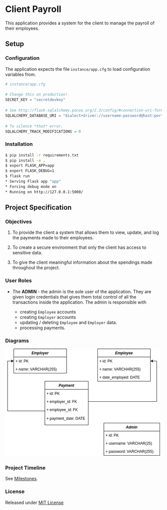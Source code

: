 # Client Payroll

This application provides a system for the client to manage the payroll of their employees.

## Setup


### Configuration

The application expects the file `instance/app.cfg` to load configuration variables from.

```py
# instance/app.cfg

# Change this on production!
SECRET_KEY = "secretdevkey" 

# See http://flask-sqlalchemy.pocoo.org/2.3/config/#connection-uri-format for reference.
SQLALCHEMY_DATABASE_URI = "dialect+driver://username:password@host:port/database" 

# To silence *that* error.
SQLALCHEMY_TRACK_MODIFICATIONS = 0
```

### Installation

```bash
$ pip install -r requirements.txt
$ pip install -e .
$ export FLASK_APP=app
$ export FLASK_DEBUG=1
$ flask run
* Serving Flask app "app"
* Forcing debug mode on
* Running on http://127.0.0.1:5000/
```


## Project Specification

### Objectives

1. To provide the client a system that allows them to view, update, and log the payments made to their employees.

2. To create a secure environment that only the client has access to sensitive data.

3. To give the client meaningful information about the spendings made throughout the project.

### User Roles

* The **ADMIN** - the admin is the sole user of the application. They are given login credentials that gives them total control of all the transactions inside the application. The admin is responsible with

    * creating `Employee` accounts
    * creating `Employer` accounts
    * updating / deleting `Employee` and `Employer` data.
    * processing payments.

### Diagrams

![](assets/erd.png)

### Project Timeline

See [Milestones](https://github.com/alchermd/client_payroll/milestones).

### License

Released under [MIT License](/LICENSE)